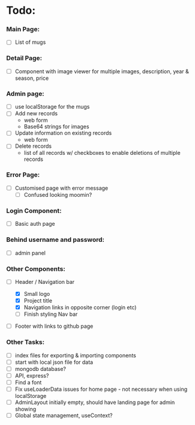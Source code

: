 # Todo: 

### Main Page: 
- [ ] List of mugs

### Detail Page: 
- [ ] Component with image viewer for multiple images, description, year & season, price 

### Admin page: 
- [ ] use localStorage for the mugs 
- [ ] Add new records
    - web form 
    - Base64 strings for images 
- [ ] Update information on existing records 
    - web form
- [ ] Delete records  
    - list of all records w/ checkboxes to enable deletions of multiple records 

### Error Page:
- [ ] Customised page with error message
    - [ ] Confused looking moomin?

### Login Component:
- [ ] Basic auth page

### Behind username and password:
- [ ] admin panel


### Other Components: 
- [ ] Header / Navigation bar
    - [x] Small logo
    - [x] Project title 
    - [x] Navigation links in opposite corner (login etc) 
    - [ ] Finish styling Nav bar 
- [ ] Footer with links to github page


### Other Tasks: 
- [ ] index files for exporting & importing components
- [ ] start with local json file for data 
- [ ] mongodb database? 
- [ ] API, express?
- [ ] Find a font 
- [ ] Fix useLoaderData issues for home page - not necessary when using localStorage
- [ ] AdminLayout initially empty, should have landing page for admin showing 
- [ ] Global state management, useContext? 

